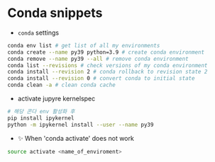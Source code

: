 # Conda snippets
- `conda` settings
```bash
conda env list # get list of all my environments
conda create --name py39 python=3.9 # create conda environment
conda remove --name py39 --all # remove conda environment
conda list --revisions # check versions of my conda environment
conda install --revision 2 # conda rollback to revision state 2
conda install --revision 0 # convert conda to initial state
conda clean -a # clean conda cache
```

- activate jupyre kernelspec
```bash
# 해당 콘다 env 활성화 후
pip install ipykernel
python -m ipykernel install --user --name py39 
```

- ✨ When 'conda activate' does not work 
```bash
source activate <name_of_enviroment>
```
